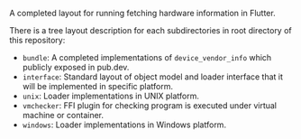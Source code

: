 A completed layout for running fetching hardware information in Flutter.

There is a tree layout description for each subdirectories in root directory of this repository:

* `bundle`: A completed implementations of `device_vendor_info` which publicly exposed in pub.dev.
* `interface`: Standard layout of object model and loader interface that it will be implemented in specific platform.
* `unix`: Loader implementations in UNIX platform.
* `vmchecker`: FFI plugin for checking program is executed under virtual machine or container.
* `windows`: Loader implementations in Windows platform.
